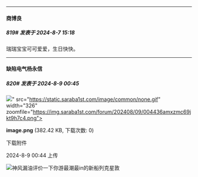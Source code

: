 ﻿
*****

####  商博良  
##### 819#       发表于 2024-8-7 15:18

瑞瑞宝宝可可爱爱，生日快快。


*****

####  缺陷电气杨永信  
##### 820#       发表于 2024-8-9 00:45

<img src="https://img.saraba1st.com/forum/202408/09/004436amxzmc69jkt9h7c4.png" referrerpolicy="no-referrer">" src="https://static.saraba1st.com/image/common/none.gif" width="326" zoomfile="https://img.saraba1st.com/forum/202408/09/004436amxzmc69jkt9h7c4.png">

<strong>image.png</strong> (382.42 KB, 下载次数: 0)

下载附件

2024-8-9 00:44 上传

<img src="https://static.saraba1st.com/image/smiley/face2017/067.png">神风漏油评价一下你游最潮最in的新船列克星敦

